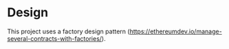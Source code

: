 # Design
This project uses a factory design pattern (https://ethereumdev.io/manage-several-contracts-with-factories/).
